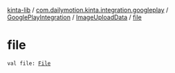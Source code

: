 [kinta-lib](../../../index.md) / [com.dailymotion.kinta.integration.googleplay](../../index.md) / [GooglePlayIntegration](../index.md) / [ImageUploadData](index.md) / [file](./file.md)

# file

`val file: `[`File`](https://docs.oracle.com/javase/6/docs/api/java/io/File.html)